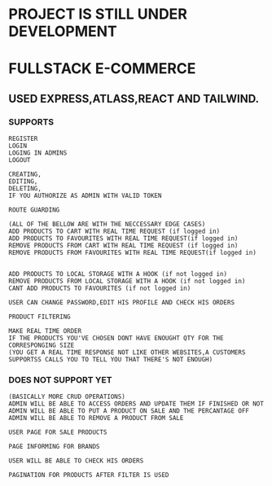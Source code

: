 # PROJECT IS STILL UNDER DEVELOPMENT
# FULLSTACK E-COMMERCE
## USED EXPRESS,ATLASS,REACT AND TAILWIND. 

### SUPPORTS

    REGISTER
    LOGIN
    LOGING IN ADMINS
    LOGOUT

    CREATING,
    EDITING,
    DELETING,
    IF YOU AUTHORIZE AS ADMIN WITH VALID TOKEN

    ROUTE GUARDING 
            
    (ALL OF THE BELLOW ARE WITH THE NECCESSARY EDGE CASES)
    ADD PRODUCTS TO CART WITH REAL TIME REQUEST (if logged in)
    ADD PRODUCTS TO FAVOURITES WITH REAL TIME REQUEST(if logged in)
    REMOVE PRODUCTS FROM CART WITH REAL TIME REQUEST (if logged in)
    REMOVE PRODUCTS FROM FAVOURITES WITH REAL TIME REQUEST(if logged in)
    

    ADD PRODUCTS TO LOCAL STORAGE WITH A HOOK (if not logged in)
    REMOVE PRODUCTS FROM LOCAL STORAGE WITH A HOOK (if not logged in)
    CANT ADD PRODUCTS TO FAVOURITES (if not logged in)
    
    USER CAN CHANGE PASSWORD,EDIT HIS PROFILE AND CHECK HIS ORDERS

    PRODUCT FILTERING 

    MAKE REAL TIME ORDER 
    IF THE PRODUCTS YOU'VE CHOSEN DONT HAVE ENOUGHT QTY FOR THE CORRESPONGING SIZE
    (YOU GET A REAL TIME RESPONSE NOT LIKE OTHER WEBSITES,A CUSTOMERS SUPPORTSS CALLS YOU TO TELL YOU THAT THERE'S NOT ENOUGH)
    

### DOES NOT SUPPORT YET

    (BASICALLY MORE CRUD OPERATIONS)
    ADMIN WILL BE ABLE TO ACCESS ORDERS AND UPDATE THEM IF FINISHED OR NOT 
    ADMIN WILL BE ABLE TO PUT A PRODUCT ON SALE AND THE PERCANTAGE OFF
    ADMIN WILL BE ABLE TO REMOVE A PRODUCT FROM SALE

    USER PAGE FOR SALE PRODUCTS

    PAGE INFORMING FOR BRANDS

    USER WILL BE ABLE TO CHECK HIS ORDERS

    PAGINATION FOR PRODUCTS AFTER FILTER IS USED 



    



